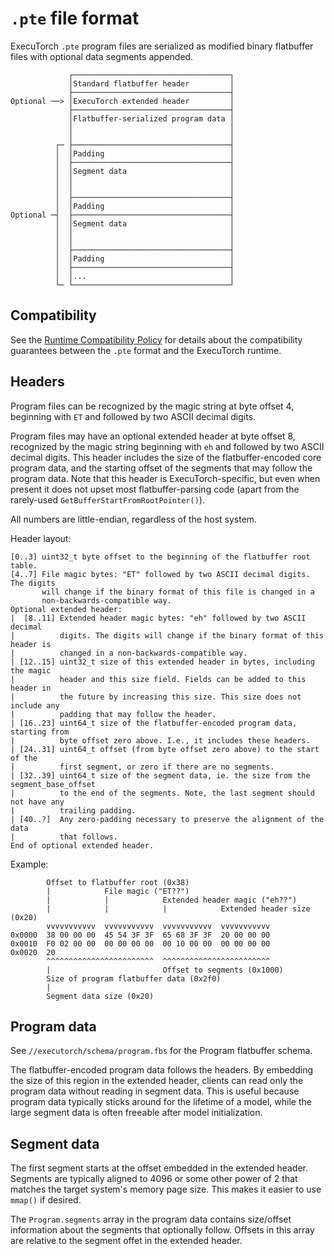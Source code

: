 # `.pte` file format

ExecuTorch `.pte` program files are serialized as modified binary flatbuffer
files with optional data segments appended.

```
             ┌───────────────────────────────────┐
             │Standard flatbuffer header         │
             ├───────────────────────────────────┤
Optional ──> │ExecuTorch extended header         │
             ├───────────────────────────────────┤
             │Flatbuffer-serialized program data │
             │                                   │
             │                                   │
          ┌─ ├───────────────────────────────────┤
          │  │Padding                            │
          │  ├───────────────────────────────────┤
          │  │Segment data                       │
          │  │                                   │
          │  │                                   │
          │  ├───────────────────────────────────┤
          │  │Padding                            │
Optional ─┤  ├───────────────────────────────────┤
          │  │Segment data                       │
          │  │                                   │
          │  │                                   │
          │  ├───────────────────────────────────┤
          │  │Padding                            │
          │  ├───────────────────────────────────┤
          │  │...                                │
          └─ └───────────────────────────────────┘
```

## Compatibility

See the [Runtime Compatibility Policy](
https://github.com/pytorch/executorch/tree/main/runtime/COMPATIBILITY.md) for
details about the compatibility guarantees between the `.pte` format and the
ExecuTorch runtime.

## Headers

Program files can be recognized by the magic string at byte offset 4, beginning
with `ET` and followed by two ASCII decimal digits.

Program files may have an optional extended header at byte offset 8, recognized
by the magic string beginning with `eh` and followed by two ASCII decimal
digits. This header includes the size of the flatbuffer-encoded core program
data, and the starting offset of the segments that may follow the program data.
Note that this header is ExecuTorch-specific, but even when present it does not
upset most flatbuffer-parsing code (apart from the rarely-used
`GetBufferStartFromRootPointer()`).

All numbers are little-endian, regardless of the host system.

Header layout:
```
[0..3] uint32_t byte offset to the beginning of the flatbuffer root table.
[4..7] File magic bytes: "ET" followed by two ASCII decimal digits. The digits
       will change if the binary format of this file is changed in a
       non-backwards-compatible way.
Optional extended header:
|  [8..11] Extended header magic bytes: "eh" followed by two ASCII decimal
|          digits. The digits will change if the binary format of this header is
|          changed in a non-backwards-compatible way.
| [12..15] uint32_t size of this extended header in bytes, including the magic
|          header and this size field. Fields can be added to this header in
|          the future by increasing this size. This size does not include any
|          padding that may follow the header.
| [16..23] uint64_t size of the flatbuffer-encoded program data, starting from
|          byte offset zero above. I.e., it includes these headers.
| [24..31] uint64_t offset (from byte offset zero above) to the start of the
|          first segment, or zero if there are no segments.
| [32..39] uint64_t size of the segment data, ie. the size from the segment_base_offset
|          to the end of the segments. Note, the last segment should not have any
|          trailing padding.
| [40..?]  Any zero-padding necessary to preserve the alignment of the data
|          that follows.
End of optional extended header.
```

Example:
```
        Offset to flatbuffer root (0x38)
        |            File magic ("ET??")
        |            |            Extended header magic ("eh??")
        |            |            |            Extended header size (0x20)
        vvvvvvvvvvv  vvvvvvvvvvv  vvvvvvvvvvv  vvvvvvvvvvv
0x0000  38 00 00 00  45 54 3F 3F  65 68 3F 3F  20 00 00 00
0x0010  F0 02 00 00  00 00 00 00  00 10 00 00  00 00 00 00
0x0020  20
        ^^^^^^^^^^^^^^^^^^^^^^^^  ^^^^^^^^^^^^^^^^^^^^^^^^
        |                         Offset to segments (0x1000)
        Size of program flatbuffer data (0x2f0)
        |
        Segment data size (0x20)
```

## Program data

See `//executorch/schema/program.fbs` for the Program flatbuffer schema.

The flatbuffer-encoded program data follows the headers. By embedding the size
of this region in the extended header, clients can read only the program data
without reading in segment data. This is useful because program data typically
sticks around for the lifetime of a model, while the large segment data is often
freeable after model initialization.

## Segment data

The first segment starts at the offset embedded in the extended header.
Segments are typically aligned to 4096 or some other power of 2 that matches
the target system's memory page size. This makes it easier to use `mmap()`
if desired.

The `Program.segments` array in the program data contains size/offset
information about the segments that optionally follow. Offsets in this array are
relative to the segment offet in the extended header.
